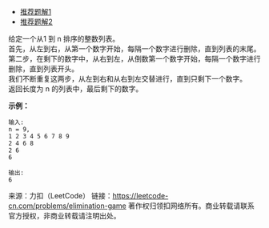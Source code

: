 * [推荐题解1](https://leetcode-cn.com/problems/elimination-game/solution/zhao-gui-lu-by-yuruiyin/)
* [推荐题解2](https://blog.csdn.net/afei__/article/details/83689502)

给定一个从1 到 n 排序的整数列表。  
首先，从左到右，从第一个数字开始，每隔一个数字进行删除，直到列表的末尾。  
第二步，在剩下的数字中，从右到左，从倒数第一个数字开始，每隔一个数字进行删除，直到列表开头。  
我们不断重复这两步，从左到右和从右到左交替进行，直到只剩下一个数字。  
返回长度为 n 的列表中，最后剩下的数字。  

**示例：**
```
输入:
n = 9,
1 2 3 4 5 6 7 8 9
2 4 6 8
2 6
6

输出:
6
```
来源：力扣（LeetCode）
链接：https://leetcode-cn.com/problems/elimination-game
著作权归领扣网络所有。商业转载请联系官方授权，非商业转载请注明出处。
